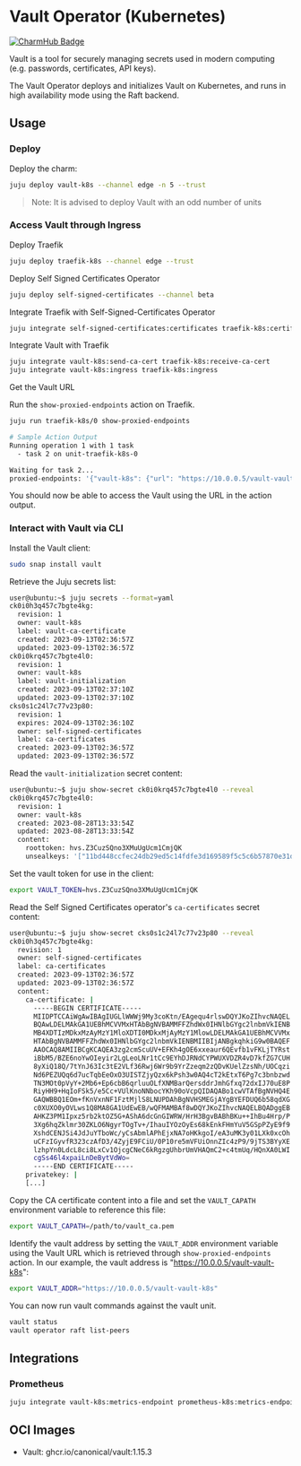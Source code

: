 # Vault Operator (Kubernetes)
[![CharmHub Badge](https://charmhub.io/vault-k8s/badge.svg)](https://charmhub.io/vault-k8s)

Vault is a tool for securely managing secrets used in modern computing (e.g. passwords, certificates, API keys).

The Vault Operator deploys and initializes Vault on Kubernetes, and runs in high availability mode using the Raft backend.

## Usage

### Deploy

Deploy the charm:
```bash
juju deploy vault-k8s --channel edge -n 5 --trust
```
> Note: It is advised to deploy Vault with an odd number of units

### Access Vault through Ingress

Deploy Traefik

```bash
juju deploy traefik-k8s --channel edge --trust
```

Deploy Self Signed Certificates Operator

```bash
juju deploy self-signed-certificates --channel beta
```

Integrate Traefik with Self-Signed-Certificates Operator

```bash
juju integrate self-signed-certificates:certificates traefik-k8s:certificates
```

Integrate Vault with Traefik

```bash
juju integrate vault-k8s:send-ca-cert traefik-k8s:receive-ca-cert
juju integrate vault-k8s:ingress traefik-k8s:ingress
```

Get the Vault URL 

Run the `show-proxied-endpoints` action on Traefik.

```bash
juju run traefik-k8s/0 show-proxied-endpoints

# Sample Action Output
Running operation 1 with 1 task
  - task 2 on unit-traefik-k8s-0

Waiting for task 2...
proxied-endpoints: '{"vault-k8s": {"url": "https://10.0.0.5/vault-vault-k8s"}}'
```

You should now be able to access the Vault using the URL in the action output.

### Interact with Vault via CLI

Install the Vault client:

```bash
sudo snap install vault
```

Retrieve the Juju secrets list:

```bash
user@ubuntu:~$ juju secrets --format=yaml
ck0i0h3q457c7bgte4kg:
  revision: 1
  owner: vault-k8s
  label: vault-ca-certificate
  created: 2023-09-13T02:36:57Z
  updated: 2023-09-13T02:36:57Z
ck0i0krq457c7bgte4l0:
  revision: 1
  owner: vault-k8s
  label: vault-initialization
  created: 2023-09-13T02:37:10Z
  updated: 2023-09-13T02:37:10Z
cks0s1c24l7c77v23p80:
  revision: 1
  expires: 2024-09-13T02:36:10Z
  owner: self-signed-certificates
  label: ca-certificates
  created: 2023-09-13T02:36:57Z
  updated: 2023-09-13T02:36:57Z
```

Read the `vault-initialization` secret content:

```bash
user@ubuntu:~$ juju show-secret ck0i0krq457c7bgte4l0 --reveal
ck0i0krq457c7bgte4l0:
  revision: 1
  owner: vault-k8s
  created: 2023-08-28T13:33:54Z
  updated: 2023-08-28T13:33:54Z
  content:
    roottoken: hvs.Z3CuzSQno3XMuUgUcm1CmjQK
    unsealkeys: '["11bd448ccfec24db29ed5c14fdfe3d169589f5c5c6b57870e31d738aec623856"]'
```

Set the vault token for use in the client:

```bash
export VAULT_TOKEN=hvs.Z3CuzSQno3XMuUgUcm1CmjQK
```

Read the Self Signed Certificates operator's `ca-certificates` secret content:

```bash
user@ubuntu:~$ juju show-secret cks0s1c24l7c77v23p80 --reveal
ck0i0h3q457c7bgte4kg:
  revision: 1
  owner: self-signed-certificates
  label: ca-certificates
  created: 2023-09-13T02:36:57Z
  updated: 2023-09-13T02:36:57Z
  content:
    ca-certificate: |
      -----BEGIN CERTIFICATE-----
      MIIDPTCCAiWgAwIBAgIUGLlWWWj9My3coKtn/EAgequ4rlswDQYJKoZIhvcNAQEL
      BQAwLDELMAkGA1UEBhMCVVMxHTAbBgNVBAMMFFZhdWx0IHNlbGYgc2lnbmVkIENB
      MB4XDTIzMDkxMzAyMzY1MloXDTI0MDkxMjAyMzY1MlowLDELMAkGA1UEBhMCVVMx
      HTAbBgNVBAMMFFZhdWx0IHNlbGYgc2lnbmVkIENBMIIBIjANBgkqhkiG9w0BAQEF
      AAOCAQ8AMIIBCgKCAQEA3zg2cmScuUV+EFKh4gOE6xxeaur6QEvfb1vFKLjTYRst
      iBbM5/BZE6noYwOIeyir2LgLeoLNr1tCc9EYhDJRNdCYPWUXVDZR4vD7kfZG7CUH
      8yXiQ18Q/7tYnJ63Ic3tE2VLf36Rwj6Wr9b9YrZzeqm2zQDvKUelZzsNh/UOCqzi
      Nd6PEZUQq6d7ucTqbEeOxO3UISTZjyQzx6kPsh3w0AQ4cT2kEtxT6Pg7c3bnbzwd
      TN3MOt0pVyY+2Mb6+Ep6cbB6qrluuOLfXNMBarQersddrJmhGfxq72dxIJ70uE8P
      RiyHH9+HqIoFSk5/e5Cc+VUlKnoNNbocYKh90oVcpQIDAQABo1cwVTAfBgNVHQ4E
      GAQWBBQ1EOm+fKnVxnNF1FztMjlS8LNUPDAhBgNVHSMEGjAYgBYEFDUQ6b58qdXG
      c0XUXO0yOVLws1Q8MA8GA1UdEwEB/wQFMAMBAf8wDQYJKoZIhvcNAQELBQADggEB
      AHKZ3PM1Ipxz5rb2ktOZ5G+AShA6dcGnGIWRW/HrH3BgvBABhBKu++IhBu4Hrp/P
      3Xg6hqZklmr30ZKLO6NgyrTOgTv+/IhauIYOzOyEs68kEnkFHmYuV5GSpPZyE9f9
      XshdCENJSi4JdJuYTboWc/yCsAbmlAPhEjxNA7oHKkgoI/eA3uMK3y01LXk0xcOh
      uCFzIGyvfR323czAfD3/4ZyjE9FCiU/0P10re5mVFUiOnnZIc4zP9/9jTS3BYyXE
      lzhpYn0LdcL8ci8LxCv1OjcgCNeC6kRgzgUhbrUmVHAQmC2+c4tmUq/HQnXA0LWI
      cgSs46l4xpaiLnDeBytVdWo=
      -----END CERTIFICATE-----
    privatekey: |
    [...]
```

Copy the CA certificate content into a file and set the `VAULT_CAPATH` environment variable to reference this file:

```bash
export VAULT_CAPATH=/path/to/vault_ca.pem
```

Identify the vault address by setting the `VAULT_ADDR` environment variable using the Vault URL which is retrieved through `show-proxied-endpoints` action. In our example, the vault address is "https://10.0.0.5/vault-vault-k8s":

```bash
export VAULT_ADDR="https://10.0.0.5/vault-vault-k8s"
```

You can now run vault commands against the vault unit.

```bash
vault status
vault operator raft list-peers
```

## Integrations

### Prometheus

```bash
juju integrate vault-k8s:metrics-endpoint prometheus-k8s:metrics-endpoint
```

## OCI Images

- Vault: ghcr.io/canonical/vault:1.15.3

<!-- LINKS -->

[vault-upstream]: https://www.vaultproject.io/docs/what-is-vault/
